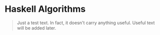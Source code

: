 # **Haskell Algorithms**

> Just a test text. In fact, it doesn't carry anything useful. Useful text will be added later.
